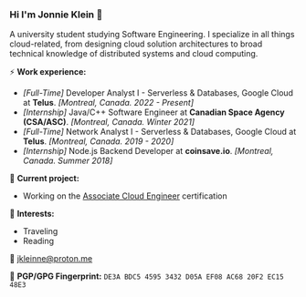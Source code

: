 ### Hi I'm Jonnie Klein 👋
A university student studying Software Engineering. I specialize in all things cloud-related, from designing cloud solution architectures to broad technical knowledge of distributed systems and cloud computing.

⚡ **Work experience:** <br>
- _[Full-Time]_ 
Developer Analyst I - Serverless & Databases, Google Cloud at **Telus**. _[Montreal, Canada. 2022 - Present]_
- _[Internship]_ Java/C++ Software Engineer at **Canadian Space Agency (CSA/ASC)**. _[Montreal, Canada. Winter 2021]_
- _[Full-Time]_ Network Analyst I - Serverless & Databases, Google Cloud at **Telus**. _[Montreal, Canada. 2019 - 2020]_
- _[Internship]_ Node.js Backend Developer at **coinsave.io**. _[Montreal, Canada. Summer 2018]_

🔭 **Current project:**
- Working on the [Associate Cloud Engineer](https://cloud.google.com/certification/cloud-engineer) certification

🌱 **Interests:**
- Traveling
- Reading

💬 [jkleinne@proton.me](mailto:jkleinne@proton.me)

🔑 **PGP/GPG Fingerprint:** `DE3A BDC5 4595 3432 D05A EF08 AC68 20F2 EC15 48E3`

<!--[![Top Langs](https://github-readme-stats.vercel.app/api/top-langs/?username=jkleinne&layout=compact&hide=tex)](https://github.com/anuraghazra/github-readme-stats)-->

<!--
**JKleinne/JKleinne** is a ✨ _special_ ✨ repository because its `README.md` (this file) appears on your GitHub profile.
